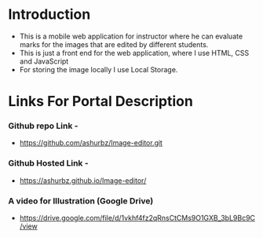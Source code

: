# Introduction

* This is a mobile  web application for instructor where he can evaluate marks for the images that are edited by different students.
* This is  just a front end for the web application, where I use HTML, CSS and JavaScript
* For storing the image locally I use Local Storage.

# Links For Portal Description

### Github repo Link - 
* https://github.com/ashurbz/Image-editor.git

### Github Hosted Link -
* https://ashurbz.github.io/Image-editor/

### A video for Illustration (Google Drive)
* https://drive.google.com/file/d/1vkhf4fz2qRnsCtCMs9O1GXB_3bL9Bc9C/view



